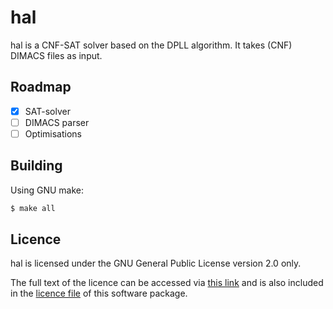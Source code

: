 hal
===

hal is a CNF-SAT solver based on the DPLL algorithm.  It takes (CNF)
DIMACS files as input.

Roadmap
-------

- [x] SAT-solver
- [ ] DIMACS parser
- [ ] Optimisations

Building
--------

Using GNU make:
```bash
$ make all
```

Licence
-------

hal is licensed under the GNU General Public License version 2.0 only.

The full text of the licence can be accessed via [this link](https://gnu.org/licenses/old-licenses/gpl-2.0.txt)
and is also included in the [licence file](./COPYING) of this software package.
